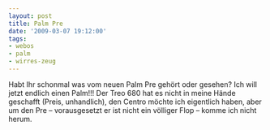 ```yaml
---
layout: post
title: Palm Pre
date: '2009-03-07 19:12:00'
tags:
- webos
- palm
- wirres-zeug
---
```


Habt Ihr schonmal was vom neuen Palm Pre gehört oder gesehen? Ich will jetzt endlich einen Palm!!!
Der Treo 680 hat es nicht in meine Hände geschafft (Preis, unhandlich), den Centro möchte ich eigentlich haben, aber um den Pre &#8211; vorausgesetzt er ist nicht ein völliger Flop &#8211; komme ich nicht herum.